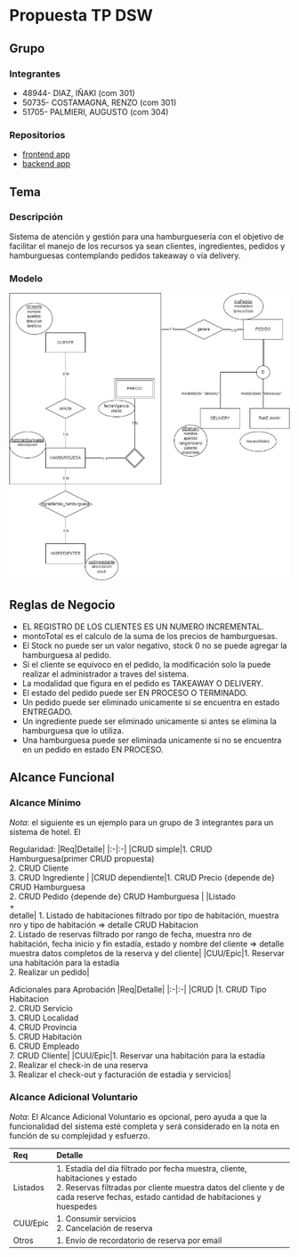 # Propuesta TP DSW

## Grupo
### Integrantes
* 48944- DIAZ, IÑAKI (com 301)
* 50735- COSTAMAGNA, RENZO (com 301)
* 51705- PALMIERI, AUGUSTO (com 304)

### Repositorios
* [frontend app](https://github.com/RenCostamagna/DSW-frontend)
* [backend app](https://github.com/RenCostamagna/DSW-backend)


## Tema
### Descripción
Sistema de atención y gestión para una hamburguesería con el objetivo de  facilitar el manejo de los recursos ya sean clientes, ingredientes, pedidos y hamburguesas contemplando pedidos takeaway o vía delivery.

### Modelo
![](https://github.com/AugustoPalmieri/DSW2024-DIAZ-COSTAMAGNA-PALMIERI/blob/main/DERDSW.drawio.png)

## Reglas de Negocio

* EL REGISTRO DE LOS CLIENTES ES UN NUMERO INCREMENTAL.
* montoTotal es el calculo de la suma de los precios de hamburguesas.
* El Stock no puede ser un valor negativo, stock 0 no se puede agregar la hamburguesa al pedido.
* Si el cliente se equivoco en el pedido, la modificación solo la puede realizar el administrador a traves del sistema.
* La modalidad que figura en el pedido es TAKEAWAY O DELIVERY.
* El estado del pedido puede ser EN PROCESO O TERMINADO.
* Un pedido puede ser eliminado unicamente si se encuentra en estado ENTREGADO.
* Un ingrediente puede ser eliminado unicamente si antes se elimina la hamburguesa que lo utiliza.
* Una hamburguesa puede ser eliminada unicamente si no se encuentra en un pedido en estado EN PROCESO.


## Alcance Funcional 

### Alcance Mínimo

*Nota*: el siguiente es un ejemplo para un grupo de 3 integrantes para un sistema de hotel. El 

Regularidad:
|Req|Detalle|
|:-|:-|
|CRUD simple|1. CRUD Hamburguesa(primer CRUD propuesta)<br>2. CRUD Cliente<br>3. CRUD Ingrediente |
|CRUD dependiente|1. CRUD Precio {depende de} CRUD Hamburguesa <br>2. CRUD Pedido {depende de} CRUD Hamburguesa |
|Listado<br>+<br>detalle| 1. Listado de habitaciones filtrado por tipo de habitación, muestra nro y tipo de habitación => detalle CRUD Habitacion<br> 2. Listado de reservas filtrado por rango de fecha, muestra nro de habitación, fecha inicio y fin estadía, estado y nombre del cliente => detalle muestra datos completos de la reserva y del cliente|
|CUU/Epic|1. Reservar una habitación para la estadía<br>2. Realizar un pedido|


Adicionales para Aprobación
|Req|Detalle|
|:-|:-|
|CRUD |1. CRUD Tipo Habitacion<br>2. CRUD Servicio<br>3. CRUD Localidad<br>4. CRUD Provincia<br>5. CRUD Habitación<br>6. CRUD Empleado<br>7. CRUD Cliente|
|CUU/Epic|1. Reservar una habitación para la estadía<br>2. Realizar el check-in de una reserva<br>3. Realizar el check-out y facturación de estadía y servicios|


### Alcance Adicional Voluntario

*Nota*: El Alcance Adicional Voluntario es opcional, pero ayuda a que la funcionalidad del sistema esté completa y será considerado en la nota en función de su complejidad y esfuerzo.

|Req|Detalle|
|:-|:-|
|Listados |1. Estadía del día filtrado por fecha muestra, cliente, habitaciones y estado <br>2. Reservas filtradas por cliente muestra datos del cliente y de cada reserve fechas, estado cantidad de habitaciones y huespedes|
|CUU/Epic|1. Consumir servicios<br>2. Cancelación de reserva|
|Otros|1. Envío de recordatorio de reserva por email|

